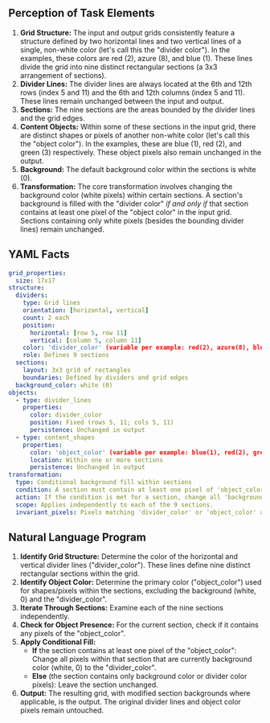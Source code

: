 ## Perception of Task Elements

1.  **Grid Structure:** The input and output grids consistently feature a structure defined by two horizontal lines and two vertical lines of a single, non-white color (let's call this the "divider color"). In the examples, these colors are red (2), azure (8), and blue (1). These lines divide the grid into nine distinct rectangular sections (a 3x3 arrangement of sections).
2.  **Divider Lines:** The divider lines are always located at the 6th and 12th rows (index 5 and 11) and the 6th and 12th columns (index 5 and 11). These lines remain unchanged between the input and output.
3.  **Sections:** The nine sections are the areas bounded by the divider lines and the grid edges.
4.  **Content Objects:** Within some of these sections in the input grid, there are distinct shapes or pixels of another non-white color (let's call this the "object color"). In the examples, these are blue (1), red (2), and green (3) respectively. These object pixels also remain unchanged in the output.
5.  **Background:** The default background color within the sections is white (0).
6.  **Transformation:** The core transformation involves changing the background color (white pixels) within certain sections. A section's background is filled with the "divider color" *if and only if* that section contains at least one pixel of the "object color" in the input grid. Sections containing only white pixels (besides the bounding divider lines) remain unchanged.

## YAML Facts


```yaml
grid_properties:
  size: 17x17
structure:
  dividers:
    type: Grid lines
    orientation: [horizontal, vertical]
    count: 2 each
    position:
      horizontal: [row 5, row 11]
      vertical: [column 5, column 11]
    color: 'divider_color' (variable per example: red(2), azure(8), blue(1))
    role: Defines 9 sections
  sections:
    layout: 3x3 grid of rectangles
    boundaries: Defined by dividers and grid edges
  background_color: white (0)
objects:
  - type: divider_lines
    properties:
      color: divider_color
      position: Fixed (rows 5, 11; cols 5, 11)
      persistence: Unchanged in output
  - type: content_shapes
    properties:
      color: 'object_color' (variable per example: blue(1), red(2), green(3))
      location: Within one or more sections
      persistence: Unchanged in output
transformation:
  type: Conditional background fill within sections
  condition: A section must contain at least one pixel of 'object_color' in the input.
  action: If the condition is met for a section, change all 'background_color' (white, 0) pixels within that section to the 'divider_color'.
  scope: Applies independently to each of the 9 sections.
  invariant_pixels: Pixels matching 'divider_color' or 'object_color' are never changed.
```


## Natural Language Program

1.  **Identify Grid Structure:** Determine the color of the horizontal and vertical divider lines ("divider\_color"). These lines define nine distinct rectangular sections within the grid.
2.  **Identify Object Color:** Determine the primary color ("object\_color") used for shapes/pixels within the sections, excluding the background (white, 0) and the "divider\_color".
3.  **Iterate Through Sections:** Examine each of the nine sections independently.
4.  **Check for Object Presence:** For the current section, check if it contains any pixels of the "object\_color".
5.  **Apply Conditional Fill:**
    *   **If** the section contains at least one pixel of the "object\_color": Change all pixels within that section that are currently background color (white, 0) to the "divider\_color".
    *   **Else** (the section contains only background color or divider color pixels): Leave the section unchanged.
6.  **Output:** The resulting grid, with modified section backgrounds where applicable, is the output. The original divider lines and object color pixels remain untouched.